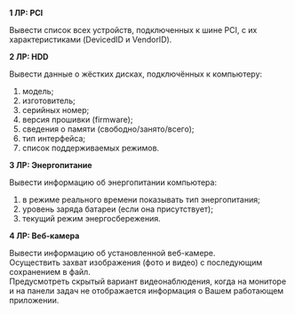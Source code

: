 **1 ЛР: PCI**  

Вывести список всех устройств, подключенных к шине PCI, с их характеристиками (DevicedID и VendorID).
 
**2 ЛР: HDD**  

Вывести данные о жёстких дисках, подключённых к компьютеру:
1) модель;
2) изготовитель;
3) серийных номер;
4) версия прошивки (firmware);
5) сведения о памяти (свободно/занято/всего);
6) тип интерфейса;
7) список поддерживаемых режимов.

**3 ЛР: Энергопитание**

Вывести информацию об энергопитании компьютера:
1) в режиме реального времени показывать тип энергопитания;
2) уровень заряда батареи (если она присутствует);
3) текущий режим энергосбережения.

**4 ЛР: Веб-камера**

Вывести информацию об установленной веб-камере.  
Осуществить захват изображения (фото и видео) с последующим сохранением в файл.  
Предусмотреть скрытый вариант видеонаблюдения, когда на мониторе и на панели задач не отображается информация о Вашем работающем приложении.
